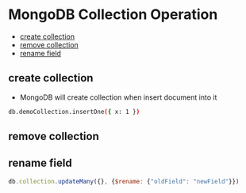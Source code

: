 # MongoDB Collection Operation

- [create collection](#create-collection)
- [remove collection](#remove-collection)
- [rename field](#rename-field)

## create collection

- MongoDB will create collection when insert document into it

```sh
db.demoCollection.insertOne({ x: 1 })
```

## remove collection

## rename field

```js
db.collection.updateMany({}, {$rename: {"oldField": "newField"}})
```


